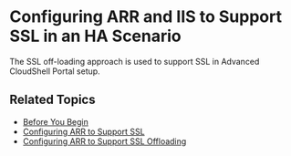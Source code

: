 # Configuring ARR and IIS to Support SSL in an HA Scenario

The SSL off-loading approach is used to support SSL in Advanced CloudShell Portal setup.

## Related Topics

- [Before You Begin](./before-you-begin.md)
- [Configuring ARR to Support SSL](./config-arr-to-ssl.md)
- [Configuring ARR to Support SSL Offloading](./config-arr-to-ssl-offloading.md)